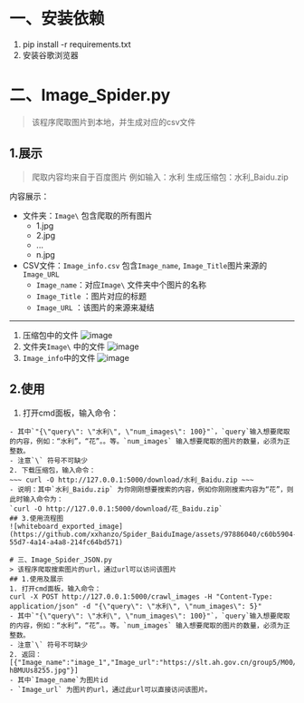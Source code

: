 # 一、安装依赖
1. pip install -r requirements.txt
2. 安装谷歌浏览器
# 二、Image_Spider.py
> 该程序爬取图片到本地，并生成对应的csv文件
## 1.展示
> 爬取内容均来自于百度图片
例如输入：水利
生成压缩包：水利_Baidu.zip

内容展示：
- 文件夹：`Image\`
包含爬取的所有图片
  - 1.jpg
  - 2.jpg
  - ...
  - n.jpg
- CSV文件：`Image_info.csv`
包含`Image_name`, `Image_Title`图片来源的`Image_URL`
  - `Image_name`：对应`Image\` 文件夹中个图片的名称
  - `Image_Title` ：图片对应的标题
  - `Image_URL` ：该图片的来源来凝结

---
1. 压缩包中的文件
![image](https://github.com/xxhanzo/Spider_BaiduImage/assets/97886040/d3582e1e-6f2b-41a9-b1e1-74539560d20b)
2. 文件夹`Image\` 中的文件
![image](https://github.com/xxhanzo/Spider_BaiduImage/assets/97886040/d7a3c584-4f30-4468-96a0-e33407b0ed98)
3. `Image_info`中的文件
![image](https://github.com/xxhanzo/Spider_BaiduImage/assets/97886040/86b145e8-3d38-4d9e-b9e6-390569f0b8ec)
## 2.使用
1. 打开cmd面板，输入命令：
~~~ curl -X POST http://127.0.0.1:5000/crawl_images -H "Content-Type: application/json" -d "{\"query\": \"水利\", \"num_images\": 100}" ~~~
- 其中`"{\"query\": \"水利\", \"num_images\": 100}"`，`query`输入想要爬取的内容，例如：“水利”，“花”。。等。`num_images` 输入想要爬取的图片的数量，必须为正整数。
- 注意`\` 符号不可缺少
2. 下载压缩包，输入命令：
~~~ curl -O http://127.0.0.1:5000/download/水利_Baidu.zip ~~~
- 说明：其中`水利_Baidu.zip` 为你刚刚想要搜索的内容，例如你刚刚搜索内容为“花”，则此时输入命令为：
`curl -O http://127.0.0.1:5000/download/花_Baidu.zip`
## 3.使用流程图
![whiteboard_exported_image](https://github.com/xxhanzo/Spider_BaiduImage/assets/97886040/c60b5904-55d7-4a14-a4a8-214fc64bd571)

# 三、Image_Spider_JSON.py
> 该程序爬取搜索图片的url，通过url可以访问该图片
## 1.使用及展示
1. 打开cmd面板，输入命令：
curl -X POST http://127.0.0.1:5000/crawl_images -H "Content-Type: application/json" -d "{\"query\": \"水利\", \"num_images\": 5}"
- 其中`"{\"query\": \"水利\", \"num_images\": 100}"`，`query`输入想要爬取的内容，例如：“水利”，“花”。。等。`num_images` 输入想要爬取的图片的数量，必须为正整数。
- 注意`\` 符号不可缺少
2. 返回：
[{"Image_name":"image_1","Image_url":"https://slt.ah.gov.cn/group5/M00/05/22/wKg8v2OWiTyAHhJvAEx-hBMUUs8255.jpg"}]
- 其中`Image_name`为图片id
- `Image_url` 为图片的url，通过此url可以直接访问该图片。
